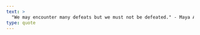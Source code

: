 ```yaml
---
text: >
  "We may encounter many defeats but we must not be defeated." - Maya Angelou
type: quote
---
```

